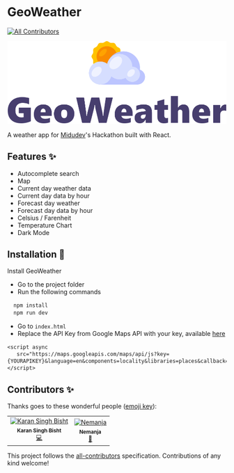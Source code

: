 # GeoWeather
<!-- ALL-CONTRIBUTORS-BADGE:START - Do not remove or modify this section -->
[![All Contributors](https://img.shields.io/badge/all_contributors-2-orange.svg?style=flat-square)](#contributors-)
<!-- ALL-CONTRIBUTORS-BADGE:END -->

![GeoWeather Banner](public/readme-banner.png)

A weather app for [Midudev](https://www.twitch.tv/midudev)'s Hackathon built with React.

## Features ✨

- Autocomplete search
- Map
- Current day weather data
- Current day data by hour
- Forecast day weather
- Forecast day data by hour
- Celsius / Farenheit
- Temperature Chart
- Dark Mode

## Installation 🔧

Install GeoWeather

- Go to the project folder
- Run the following commands

```bash
  npm install
  npm run dev
```

- Go to `index.html`
- Replace the API Key from Google Maps API with your key, available [here](https://mapsplatform.google.com/intl/es-419_ALL/)

```
<script async
   src="https://maps.googleapis.com/maps/api/js?key={YOURAPIKEY}&language=en&components=locality&libraries=places&callback=myCallbackFunc">
</script>
```

## Contributors ✨

Thanks goes to these wonderful people ([emoji key](https://allcontributors.org/docs/en/emoji-key)):

<!-- ALL-CONTRIBUTORS-LIST:START - Do not remove or modify this section -->
<!-- prettier-ignore-start -->
<!-- markdownlint-disable -->
<table>
  <tbody>
    <tr>
      <td align="center"><a href="https://github.com/KaranSinghBisht"><img src="https://avatars.githubusercontent.com/u/69008866?v=4?s=100" width="100px;" alt="Karan Singh Bisht"/><br /><sub><b>Karan Singh Bisht</b></sub></a><br /><a href="https://github.com/ikurotime/GeoWeather/commits?author=KaranSinghBisht" title="Code">💻</a></td>
      <td align="center"><a href="https://github.com/nebocoder"><img src="https://avatars.githubusercontent.com/u/91620216?v=4?s=100" width="100px;" alt="Nemanja"/><br /><sub><b>Nemanja</b></sub></a><br /><a href="https://github.com/ikurotime/GeoWeather/commits?author=nebocoder" title="Documentation">📖</a></td>
    </tr>
  </tbody>
  <tfoot>
    
  </tfoot>
</table>

<!-- markdownlint-restore -->
<!-- prettier-ignore-end -->

<!-- ALL-CONTRIBUTORS-LIST:END -->

This project follows the [all-contributors](https://github.com/all-contributors/all-contributors) specification. Contributions of any kind welcome!
